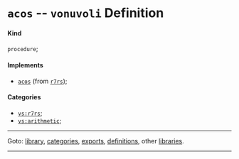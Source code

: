 

<a id='definition__vonuvoli__acos'></a>

# `acos` -- `vonuvoli` Definition


<a id='definition__vonuvoli__acos__kind'></a>

#### Kind

`procedure`;


<a id='definition__vonuvoli__acos__implements'></a>

#### Implements

 * [`acos`](../../r7rs/definitions/acos.md#definition__r7rs__acos) (from [`r7rs`](../../r7rs/_index.md#library__r7rs));


<a id='definition__vonuvoli__acos__categories'></a>

#### Categories

 * [`vs:r7rs`](../../vonuvoli/categories/vs_3a_r7rs.md#category__vonuvoli__vs_3a_r7rs);
 * [`vs:arithmetic`](../../vonuvoli/categories/vs_3a_arithmetic.md#category__vonuvoli__vs_3a_arithmetic);

----

Goto: [library](../../vonuvoli/_index.md#library__vonuvoli), [categories](../../vonuvoli/categories/_index.md#toc__vonuvoli__categories), [exports](../../vonuvoli/exports/_index.md#toc__vonuvoli__exports), [definitions](../../vonuvoli/definitions/_index.md#toc__vonuvoli__definitions), other [libraries](../../_libraries.md#toc__libraries).

----

